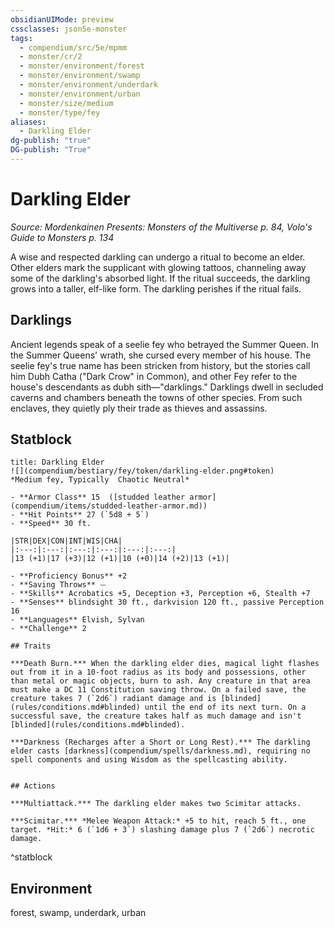 ```yaml
---
obsidianUIMode: preview
cssclasses: json5e-monster
tags:
  - compendium/src/5e/mpmm
  - monster/cr/2
  - monster/environment/forest
  - monster/environment/swamp
  - monster/environment/underdark
  - monster/environment/urban
  - monster/size/medium
  - monster/type/fey
aliases:
  - Darkling Elder
dg-publish: "true"
DG-publish: "True"
---
```

# Darkling Elder
*Source: Mordenkainen Presents: Monsters of the Multiverse p. 84, Volo's Guide to Monsters p. 134*  

A wise and respected darkling can undergo a ritual to become an elder. Other elders mark the supplicant with glowing tattoos, channeling away some of the darkling's absorbed light. If the ritual succeeds, the darkling grows into a taller, elf-like form. The darkling perishes if the ritual fails.

## Darklings

Ancient legends speak of a seelie fey who betrayed the Summer Queen. In the Summer Queens' wrath, she cursed every member of his house. The seelie fey's true name has been stricken from history, but the stories call him Dubh Catha ("Dark Crow" in Common), and other Fey refer to the house's descendants as dubh sith—"darklings." Darklings dwell in secluded caverns and chambers beneath the towns of other species. From such enclaves, they quietly ply their trade as thieves and assassins.

## Statblock

```ad-statblock
title: Darkling Elder
![](compendium/bestiary/fey/token/darkling-elder.png#token)
*Medium fey, Typically  Chaotic Neutral*

- **Armor Class** 15  ([studded leather armor](compendium/items/studded-leather-armor.md))
- **Hit Points** 27 (`5d8 + 5`)
- **Speed** 30 ft.

|STR|DEX|CON|INT|WIS|CHA|
|:---:|:---:|:---:|:---:|:---:|:---:|
|13 (+1)|17 (+3)|12 (+1)|10 (+0)|14 (+2)|13 (+1)|

- **Proficiency Bonus** +2
- **Saving Throws** ⏤
- **Skills** Acrobatics +5, Deception +3, Perception +6, Stealth +7
- **Senses** blindsight 30 ft., darkvision 120 ft., passive Perception 16
- **Languages** Elvish, Sylvan
- **Challenge** 2

## Traits

***Death Burn.*** When the darkling elder dies, magical light flashes out from it in a 10-foot radius as its body and possessions, other than metal or magic objects, burn to ash. Any creature in that area must make a DC 11 Constitution saving throw. On a failed save, the creature takes 7 (`2d6`) radiant damage and is [blinded](rules/conditions.md#blinded) until the end of its next turn. On a successful save, the creature takes half as much damage and isn't [blinded](rules/conditions.md#blinded).

***Darkness (Recharges after a Short or Long Rest).*** The darkling elder casts [darkness](compendium/spells/darkness.md), requiring no spell components and using Wisdom as the spellcasting ability.


## Actions

***Multiattack.*** The darkling elder makes two Scimitar attacks.

***Scimitar.*** *Melee Weapon Attack:* +5 to hit, reach 5 ft., one target. *Hit:* 6 (`1d6 + 3`) slashing damage plus 7 (`2d6`) necrotic damage.
```
^statblock

## Environment

forest, swamp, underdark, urban